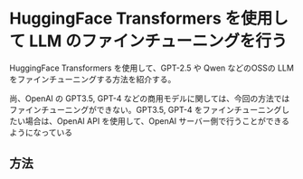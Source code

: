 # HuggingFace Transformers を使用して LLM のファインチューニングを行う

HuggingFace Transformers を使用して、GPT-2.5 や Qwen などのOSSの LLM をファインチューニングする方法を紹介する。

尚、OpenAI の GPT3.5, GPT-4 などの商用モデルに関しては、今回の方法ではファインチューニングができない。GPT3.5, GPT-4 をファインチューニングしたい場合は、OpenAI API を使用して、OpenAI サーバー側で行うことができるようになっている

## 方法

